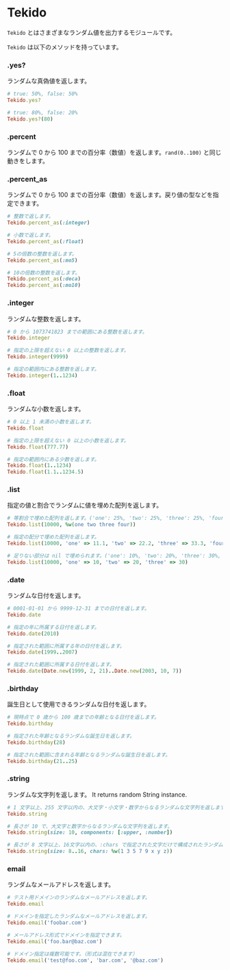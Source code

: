 # Tekido

`Tekido` とはさまざまなランダム値を出力するモジュールです。

`Tekido` は以下のメソッドを持っています。

### .yes?

ランダムな真偽値を返します。

```ruby
# true: 50%, false: 50%
Tekido.yes?

# true: 80%, false: 20%
Tekido.yes?(80)
```

### .percent

ランダムで 0 から 100 までの百分率（数値）を返します。`rand(0..100)` と同じ動きをします。

### .percent_as

ランダムで 0 から 100 までの百分率（数値）を返します。戻り値の型などを指定できます。

```ruby
# 整数で返します。
Tekido.percent_as(:integer)

# 小数で返します。
Tekido.percent_as(:float)

# 5の倍数の整数を返します。
Tekido.percent_as(:mo5)

# 10の倍数の整数を返します。
Tekido.percent_as(:deca)
Tekido.percent_as(:mo10)
```

### .integer

ランダムな整数を返します。

```ruby
# 0 から 1073741823 までの範囲にある整数を返します。
Tekido.integer

# 指定の上限を超えない 0 以上の整数を返します。
Tekido.integer(9999)

# 指定の範囲内にある整数を返します。
Tekido.integer(1..1234)
```

### .float

ランダムな小数を返します。

```ruby
# 0 以上 1 未満の小数を返します。
Tekido.float

# 指定の上限を超えない 0 以上の小数を返します。
Tekido.float(777.77)

# 指定の範囲内にある少数を返します。
Tekido.float(1..1234)
Tekido.float(1.1..1234.5)
```

### .list

指定の値と割合でランダムに値を埋めた配列を返します。

```ruby
# 等割合で埋めた配列を返します。('one': 25%, 'two': 25%, 'three': 25%, 'four': 25%)
Tekido.list(10000, %w(one two three four))

# 指定の配分で埋めた配列を返します。
Tekido.list(10000, 'one' => 11.1, 'two' => 22.2, 'three' => 33.3, 'four' => 33.4)

# 足りない部分は nil で埋められます。('one': 10%, 'two': 20%, 'three': 30%, nil: 40% (rests))
Tekido.list(10000, 'one' => 10, 'two' => 20, 'three' => 30)
```

### .date

ランダムな日付を返します。

```ruby
# 0001-01-01 から 9999-12-31 までの日付を返します。
Tekido.date

# 指定の年に所属する日付を返します。
Tekido.date(2010)

# 指定された範囲に所属する年の日付を返します。
Tekido.date(1999..2007)

# 指定された範囲に所属する日付を返します。
Tekido.date(Date.new(1999, 2, 21)..Date.new(2003, 10, 7))
```

### .birthday

誕生日として使用できるランダムな日付を返します。

```ruby
# 現時点で 0 歳から 100 歳までの年齢となる日付を返します。
Tekido.birthday

# 指定された年齢となるランダムな誕生日を返します。
Tekido.birthday(28)

# 指定された範囲に含まれる年齢となるランダムな誕生日を返します。
Tekido.birthday(21..25)
```

### .string

ランダムな文字列を返します。
It returns random String instance.

```ruby
# 1 文字以上、255 文字以内の、大文字・小文字・数字からなるランダムな文字列を返します。
Tekido.string

# 長さが 10 で、大文字と数字からなるランダムな文字列を返します。
Tekido.string(size: 10, components: [:upper, :number])

# 長さが 8 文字以上、16文字以内の、:chars で指定された文字だけで構成されたランダムな文字列を返します。
Tekido.string(size: 8..16, chars: %w(1 3 5 7 9 x y z))
```

### email

ランダムなメールアドレスを返します。

```ruby
# テスト用ドメインのランダムなメールアドレスを返します。
Tekido.email

# ドメインを指定したランダムなメールアドレスを返します。
Tekido.email('foobar.com')

# メールアドレス形式でドメインを指定できます。
Tekido.email('foo.bar@baz.com')

# ドメイン指定は複数可能です。（形式は混在できます）
Tekido.email('test@foo.com', 'bar.com', '@baz.com')
```
